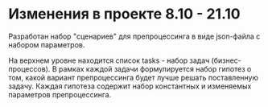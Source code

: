 # Изменения в проекте 8.10 - 21.10
Разработан набор "сценариев" для препроцессинга в виде json-файла с набором параметров.

На верхнем уровне находится список tasks - набор задач (бизнес-процессов). В рамках каждой задачи формулируется набор гипотез о том, какой вариант препроцессинга будет лучше решать поставленную задачу.
Каждая гипотеза содержит набор константных и изменяемых параметров препроцессинга.

